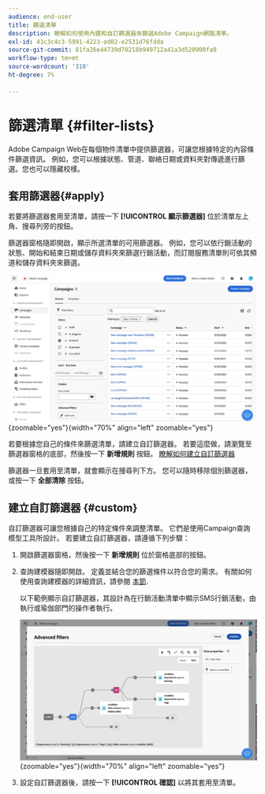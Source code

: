 ```yaml
---
audience: end-user
title: 篩選清單
description: 瞭解如何使用內建和自訂篩選器來篩選Adobe Campaign網路清單。
exl-id: 41c3c4c3-5991-4223-ad02-e2531d76fdda
source-git-commit: 81fa26e44739d70218b949712a41a3d520900fa0
workflow-type: tm+mt
source-wordcount: '310'
ht-degree: 7%

---
```


# 篩選清單 {#filter-lists}

Adobe Campaign Web在每個物件清單中提供篩選器，可讓您根據特定的內容條件篩選資訊。 例如，您可以根據狀態、管道、聯絡日期或資料夾對傳遞進行篩選。您也可以隱藏校樣。

## 套用篩選器{#apply}

若要將篩選器套用至清單，請按一下 **[!UICONTROL 顯示篩選器]** 位於清單左上角、搜尋列旁的按鈕。

篩選器窗格隨即開啟，顯示所選清單的可用篩選器。 例如，您可以依行銷活動的狀態、開始和結束日期或儲存資料夾來篩選行銷活動，而訂閱服務清單則可依其頻道和儲存資料夾來篩選。

![](assets/filters-pane.png){zoomable=&quot;yes&quot;}{width="70%" align="left" zoomable="yes"}

若要根據您自己的條件來篩選清單，請建立自訂篩選器。 若要這麼做，請瀏覽至篩選器窗格的底部，然後按一下 **新增規則** 按鈕。 [瞭解如何建立自訂篩選器](#custom)

篩選器一旦套用至清單，就會顯示在搜尋列下方。 您可以隨時移除個別篩選器，或按一下 **全部清除** 按鈕。

## 建立自訂篩選器 {#custom}

自訂篩選器可讓您根據自己的特定條件來調整清單。 它們是使用Campaign查詢模型工具所設計。 若要建立自訂篩選器，請遵循下列步驟：

1. 開啟篩選器窗格，然後按一下 **新增規則** 位於窗格底部的按鈕。
1. 查詢建模器隨即開啟。 定義並結合您的篩選條件以符合您的需求。 有關如何使用查詢建模器的詳細資訊，請參閱 [本節](../query/query-modeler-overview.md).

   以下範例顯示自訂篩選器，其設計為在行銷活動清單中顯示SMS行銷活動，由執行或瑜伽部門的操作者執行。

   ![](assets/filters-sample.png){zoomable=&quot;yes&quot;}{width="70%" align="left" zoomable="yes"}

1. 設定自訂篩選器後，請按一下 **[!UICONTROL 確認]** 以將其套用至清單。

